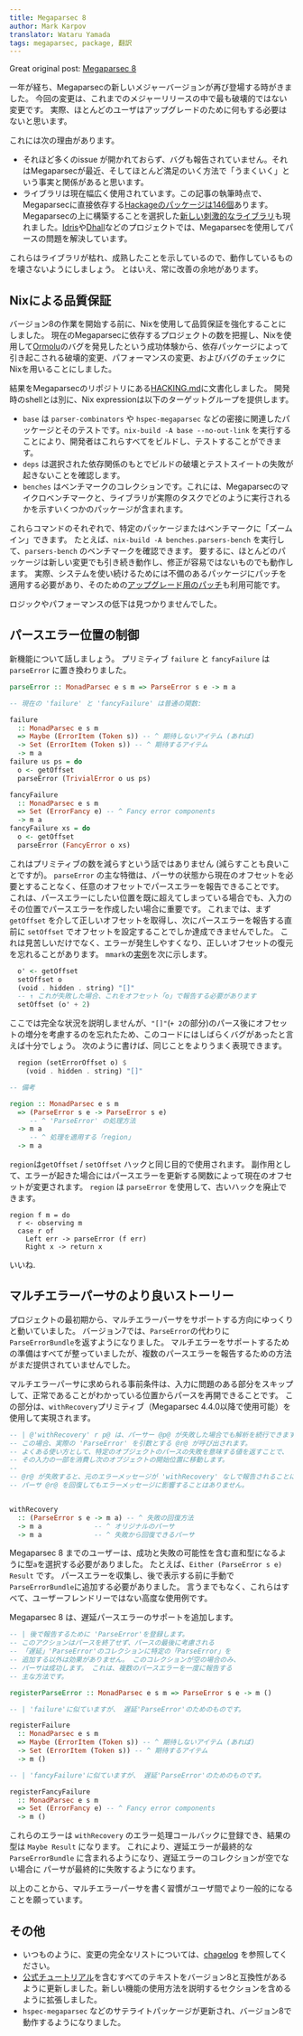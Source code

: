 ```yaml
---
title: Megaparsec 8
author: Mark Karpov
translator: Wataru Yamada
tags: megaparsec, package, 翻訳
---
```


Great original post: [Megaparsec 8](https://markkarpov.com/post/megaparsec-8.html)

一年が経ち、Megaparsecの新しいメジャーバージョンが再び登場する時がきました。
今回の変更は、これまでのメジャーリリースの中で最も破壊的ではない変更です。
実際、ほとんどのユーザはアップグレードのために何もする必要はないと思います。

<!--more-->

これには次の理由があります。

- それほど多くのissue が開かれておらず、バグも報告されていません。それはMegaparsecが最近、そしてほとんど満足のいく方法で「うまくいく」という事実と関係があると思います。
- ライブラリは現在幅広く使用されています。この記事の執筆時点で、Megaparsecに直接依存する[Hackageのパッケージは146個](https://packdeps.haskellers.com/reverse/megaparsec)あります。Megaparsecの上に構築することを選択した[新しい刺激的なライブラリ](https://hackage.haskell.org/package/replace-megaparsec)も現れました。[Idris](https://github.com/idris-lang/Idris-dev)や[Dhall](https://github.com/dhall-lang/dhall-haskell)などのプロジェクトでは、Megaparsecを使用してパースの問題を解決しています。

これらはライブラリが枯れ、成熟したことを示しているので、動作しているものを壊さないようにしましょう。
とはいえ、常に改善の余地があります。

## Nixによる品質保証

バージョン8の作業を開始する前に、Nixを使用して品質保証を強化することにしました。
現在のMegaparsecに依存するプロジェクトの数を把握し、Nixを使用して[Ormolu](https://github.com/tweag/ormolu)のバグを発見したという成功体験から、依存パッケージによって引き起こされる破壊的変更、パフォーマンスの変更、およびバグのチェックにNixを用いることにしました。

結果をMegaparsecのリポジトリにある[HACKING.md](https://github.com/mrkkrp/megaparsec/blob/master/HACKING.md)に文書化しました。
開発時のshellとは別に、Nix expressionは以下のターゲットグループを提供します。

- `base` は `parser-combinators` や `hspec-megaparsec` などの密接に関連したパッケージとそのテストです。`nix-build -A base --no-out-link` を実行することにより、開発者はこれらすべてをビルドし、テストすることができます。
- `deps` は選択された依存関係のもとでビルドの破壊とテストスイートの失敗が起きないことを確認します。
- `benches` はベンチマークのコレクションです。これには、Megaparsecのマイクロベンチマークと、ライブラリが実際のタスクでどのように実行されるかを示すいくつかのパッケージが含まれます。

これらコマンドのそれぞれで、特定のパッケージまたはベンチマークに「ズームイン」できます。
たとえば、`nix-build -A benches.parsers-bench` を実行して、`parsers-bench` のベンチマークを確認できます。
要するに、ほとんどのパッケージは新しい変更でも引き続き動作し、修正が容易ではないものでも動作します。
実際、システムを使い続けるためには不備のあるパッケージにパッチを適用する必要があり、そのための[アップグレード用のパッチ](https://github.com/mrkkrp/megaparsec/tree/31b917b1297950c22925f9ee7f7a588834293103/nix/patches)も利用可能です。

ロジックやパフォーマンスの低下は見つかりませんでした。

## パースエラー位置の制御

新機能について話しましょう。
プリミティブ `failure` と `fancyFailure` は `parseError` に置き換わりました。

```haskell
parseError :: MonadParsec e s m => ParseError s e -> m a

-- 現在の 'failure' と 'fancyFailure' は普通の関数:

failure
  :: MonadParsec e s m
  => Maybe (ErrorItem (Token s)) -- ^ 期待しないアイテム (あれば)
  -> Set (ErrorItem (Token s)) -- ^ 期待するアイテム
  -> m a
failure us ps = do
  o <- getOffset
  parseError (TrivialError o us ps)

fancyFailure
  :: MonadParsec e s m
  => Set (ErrorFancy e) -- ^ Fancy error components
  -> m a
fancyFailure xs = do
  o <- getOffset
  parseError (FancyError o xs)
```

これはプリミティブの数を減らすという話ではありません (減らすことも良いことですが)。
`parseError` の主な特徴は、パーサの状態から現在のオフセットを必要とすることなく、任意のオフセットでパースエラーを報告できることです。
これは、パースエラーにしたい位置を既に超えてしまっている場合でも、入力のその位置でパースエラーを作成したい場合に重要です。
これまでは、まず `getOffset` を介して正しいオフセットを取得し、次にパースエラーを報告する直前に `setOffset` でオフセットを設定することでしか達成できませんでした。
これは見苦しいだけでなく、エラーが発生しやすくなり、正しいオフセットの復元を忘れることがあります。
`mmark`の[実例](https://github.com/mmark-md/mmark/blob/8f5534d8068c2b7a139b893639ee5920bcaedd84/Text/MMark/Parser.hs#L787-L790)を次に示します。

```haskell
  o' <- getOffset
  setOffset o
  (void . hidden . string) "[]"
  -- ↑ これが失敗した場合、これをオフセット「o」で報告する必要があります
  setOffset (o' + 2)
```
ここでは完全な状況を説明しませんが、`"[]"`(`+ 2`の部分)のパース後にオフセットの増分を考慮するのを忘れたため、このコードにはしばらくバグがあったと言えば十分でしょう。
次のように書けば、同じことをよりうまく表現できます。

```haskell
  region (setErrorOffset o) $
    (void . hidden . string) "[]"

-- 備考

region :: MonadParsec e s m
  => (ParseError s e -> ParseError s e)
     -- ^ 'ParseError' の処理方法
  -> m a
     -- ^ 処理を適用する「region」
  -> m a
```

`region`は`getOffset` / `setOffset` ハックと同じ目的で使用されます。
副作用として、エラーが起きた場合にはパースエラーを更新する関数によって現在のオフセットが変更されます。
`region` は `parseError` を使用して、古いハックを廃止できます。

```haskel
region f m = do
  r <- observing m
  case r of
    Left err -> parseError (f err)
    Right x -> return x
```

いいね.

## マルチエラーパーサのより良いストーリー

プロジェクトの最初期から、マルチエラーパーサをサポートする方向にゆっくりと動いていました。
バージョン7では、`ParseError`の代わりに`ParseErrorBundle`を返すようになりました。
マルチエラーをサポートするための準備はすべてが整っていましたが、複数のパースエラーを報告するための方法がまだ提供されていませんでした。

マルチエラーパーサに求められる事前条件は、入力に問題のある部分をスキップして、正常であることがわかっている位置からパースを再開できることです。
この部分は、`withRecovery`プリミティブ（Megaparsec 4.4.0以降で使用可能）を使用して実現されます。

```haskell
-- | @'withRecovery' r p@ は、パーサー @p@ が失敗した場合でも解析を続行できます。
-- この場合、実際の 'ParseError' を引数とする @r@ が呼び出されます。
-- よくある使い方として、特定のオブジェクトのパースの失敗を意味する値を返すことで、
-- その入力の一部を消費し次のオブジェクトの開始位置に移動します。
--
-- @r@ が失敗すると、元のエラーメッセージが 'withRecovery' なしで報告されることに注意してください。
-- パーサ @r@ を回復してもエラーメッセージに影響することはありません。


withRecovery
  :: (ParseError s e -> m a) -- ^ 失敗の回復方法
  -> m a             -- ^ オリジナルのパーサ
  -> m a             -- ^ 失敗から回復できるパーサ
```

Megaparsec 8 までのユーザーは、成功と失敗の可能性を含む直和型になるように型`a`を選択する必要がありました。
たとえば、`Either (ParseError s e) Result` です。
パースエラーを収集し、後で表示する前に手動で`ParseErrorBundle`に追加する必要がありました。
言うまでもなく、これらはすべて、ユーザーフレンドリーではない高度な使用例です。

Megaparsec 8 は、遅延パースエラーのサポートを追加します。

```haskell
-- | 後で報告するために 'ParseError'を登録します。
-- このアクションはパースを終了せず、パースの最後に考慮される
-- 「遅延」'ParseError'のコレクションに特定の「ParseError」を
-- 追加する以外は効果がありません。 このコレクションが空の場合のみ、
-- パーサは成功します。 これは、複数のパースエラーを一度に報告する
-- 主な方法です。

registerParseError :: MonadParsec e s m => ParseError s e -> m ()

-- | 'failure'に似ていますが、 遅延'ParseError'のためのものです。

registerFailure
  :: MonadParsec e s m
  => Maybe (ErrorItem (Token s)) -- ^ 期待しないアイテム (あれば)
  -> Set (ErrorItem (Token s)) -- ^ 期待するアイテム
  -> m ()

-- | 'fancyFailure'に似ていますが、 遅延'ParseError'のためのものです。

registerFancyFailure
  :: MonadParsec e s m
  => Set (ErrorFancy e) -- ^ Fancy error components
  -> m ()
```

これらのエラーは `withRecovery` のエラー処理コールバックに登録でき、結果の型は `Maybe Result` になります。
これにより、遅延エラーが最終的な `ParseErrorBundle` に含まれるようになり、遅延エラーのコレクションが空でない場合に
パーサが最終的に失敗するようになります。

以上のことから、マルチエラーパーサを書く習慣がユーザ間でより一般的になることを願っています。

## その他

- いつものように、変更の完全なリストについては、[chagelog](https://github.com/mrkkrp/megaparsec/blob/master/CHANGELOG.md) を参照してください。
- [公式チュートリアル](https://markkarpov.com/megaparsec/megaparsec.html)を含むすべてのテキストをバージョン8と互換性があるように更新しました。新しい機能の使用方法を説明するセクションを含めるように拡張しました。
- `hspec-megaparsec` などのサテライトパッケージが更新され、バージョン8で動作するようになりました。

